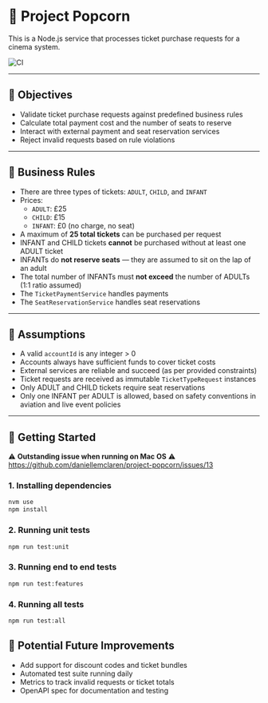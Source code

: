 # 🍿 Project Popcorn

This is a Node.js service that processes ticket purchase requests for a cinema system.

![CI](https://github.com/daniellemclaren/project-popcorn/actions/workflows/ci.yml/badge.svg)

---

## 🎯 Objectives

- Validate ticket purchase requests against predefined business rules
- Calculate total payment cost and the number of seats to reserve
- Interact with external payment and seat reservation services
- Reject invalid requests based on rule violations

---

## 📜 Business Rules

- There are three types of tickets: `ADULT`, `CHILD`, and `INFANT`
- Prices:
  - `ADULT`: £25
  - `CHILD`: £15
  - `INFANT`: £0 (no charge, no seat)
- A maximum of **25 total tickets** can be purchased per request
- INFANT and CHILD tickets **cannot** be purchased without at least one ADULT ticket
- INFANTs do **not reserve seats** — they are assumed to sit on the lap of an adult
- The total number of INFANTs must **not exceed** the number of ADULTs (1:1 ratio assumed)
- The `TicketPaymentService` handles payments
- The `SeatReservationService` handles seat reservations

---

## 🧠 Assumptions

- A valid `accountId` is any integer > 0
- Accounts always have sufficient funds to cover ticket costs
- External services are reliable and succeed (as per provided constraints)
- Ticket requests are received as immutable `TicketTypeRequest` instances
- Only ADULT and CHILD tickets require seat reservations
- Only one INFANT per ADULT is allowed, based on safety conventions in aviation and live event policies

---

## 🚀 Getting Started

⚠️ **Outstanding issue when running on Mac OS** ⚠️
https://github.com/daniellemclaren/project-popcorn/issues/13

### 1. Installing dependencies

```bash
nvm use
npm install
```

### 2. Running unit tests

```bash
npm run test:unit
```

### 3. Running end to end tests

```bash
npm run test:features
```

### 4. Running all tests

```bash
npm run test:all
```

## 🔮 Potential Future Improvements

- Add support for discount codes and ticket bundles
- Automated test suite running daily
- Metrics to track invalid requests or ticket totals
- OpenAPI spec for documentation and testing
